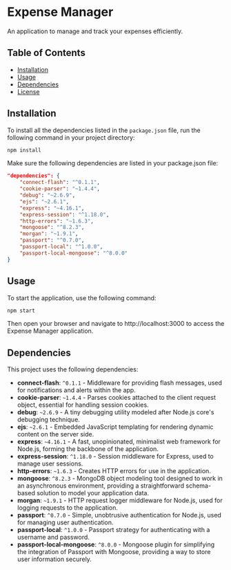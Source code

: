 # Expense Manager

An application to manage and track your expenses efficiently.

## Table of Contents

- [Installation](#installation)
- [Usage](#usage)
- [Dependencies](#dependencies)
- [License](#license)

## Installation

To install all the dependencies listed in the `package.json` file, run the following command in your project directory:

```bash
npm install
```
Make sure the following dependencies are listed in your package.json file:
```json
"dependencies": {
    "connect-flash": "^0.1.1",
    "cookie-parser": "~1.4.4",
    "debug": "~2.6.9",
    "ejs": "~2.6.1",
    "express": "~4.16.1",
    "express-session": "^1.18.0",
    "http-errors": "~1.6.3",
    "mongoose": "^8.2.3",
    "morgan": "~1.9.1",
    "passport": "^0.7.0",
    "passport-local": "^1.0.0",
    "passport-local-mongoose": "^8.0.0"
}
```

## Usage
To start the application, use the following command:
```bash
npm start
```
Then open your browser and navigate to http://localhost:3000 to access the Expense Manager application.

## Dependencies

This project uses the following dependencies:

- **connect-flash**: `^0.1.1` - Middleware for providing flash messages, used for notifications and alerts within the app.
- **cookie-parser**: `~1.4.4` - Parses cookies attached to the client request object, essential for handling session cookies.
- **debug**: `~2.6.9` - A tiny debugging utility modeled after Node.js core's debugging technique.
- **ejs**: `~2.6.1` - Embedded JavaScript templating for rendering dynamic content on the server side.
- **express**: `~4.16.1` - A fast, unopinionated, minimalist web framework for Node.js, forming the backbone of the application.
- **express-session**: `^1.18.0` - Session middleware for Express, used to manage user sessions.
- **http-errors**: `~1.6.3` - Creates HTTP errors for use in the application.
- **mongoose**: `^8.2.3` - MongoDB object modeling tool designed to work in an asynchronous environment, providing a straightforward schema-based solution to model your application data.
- **morgan**: `~1.9.1` - HTTP request logger middleware for Node.js, used for logging requests to the application.
- **passport**: `^0.7.0` - Simple, unobtrusive authentication for Node.js, used for managing user authentication.
- **passport-local**: `^1.0.0` - Passport strategy for authenticating with a username and password.
- **passport-local-mongoose**: `^8.0.0` - Mongoose plugin for simplifying the integration of Passport with Mongoose, providing a way to store user information securely.
